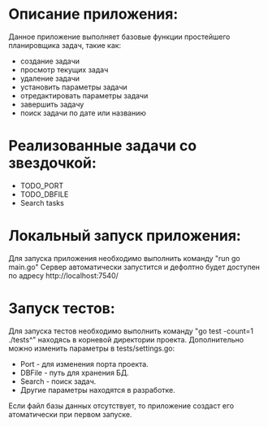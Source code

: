 # Описание приложения:
Данное приложение выполняет базовые функции простейшего планировщика задач, такие как:
- создание задачи 
- просмотр текущих задач
- удаление задачи 
- установить параметры задачи
- отредактировать параметры задачи
- завершить задачу
- поиск задачи по дате или названию

# Реализованные задачи со звездочкой:
- TODO_PORT
- TODO_DBFILE
- Search tasks

# Локальный запуск приложения:
Для запуска приложения необходимо выполнить команду "run go main.go"
Сервер автоматически запустится и дефолтно будет доступен по адресу http://localhost:7540/

# Запуск тестов:
Для запуска тестов необходимо выполнить команду "go test -count=1 ./tests^" находясь в корневой директории проекта.
Дополнительно можно изменить параметры в tests/settings.go:
- Port - для изменения порта проекта.
- DBFile - путь для хранения БД.
- Search - поиск задач.
- Другие параметры находятся в разработке. 

Если файл базы данных отсутствует, то приложение создаст его атоматически при первом запуске.